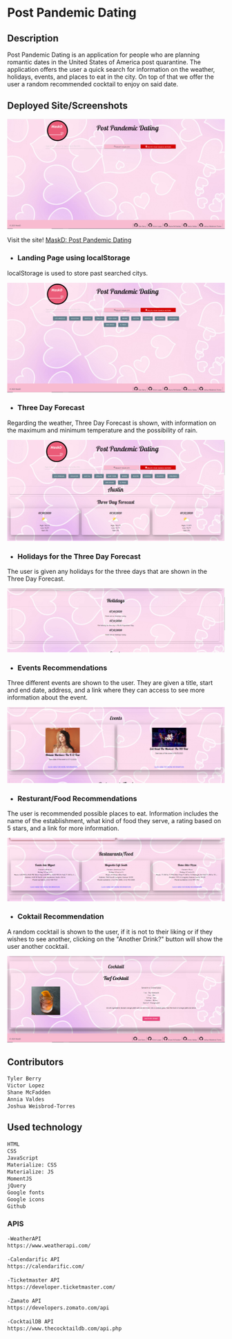 # Post Pandemic Dating

## Description

Post Pandemic Dating is an application for people who are planning romantic dates in the United States of America post quarantine.
The application offers the user a quick search for information on the weather, holidays, events,  and places to eat in the city. 
On top of that we offer the user a random recommended cocktail to enjoy on said date.


## Deployed Site/Screenshots
![MaskD Homepage](/assets/images/landing-page.PNG)

Visit the site! [MaskD: Post Pandemic Dating](https://joshuaweisbrodtorres.github.io/post-pandemic-dating/)

* ### Landing Page using localStorage

localStorage is used to store past searched citys.   

![Landing Page using localStorage](/assets/images/landing-page-localStorage.PNG)

* ### Three Day Forecast

Regarding the weather, Three Day Forecast is shown, with information on the maximum and minimum temperature and the possibility of rain.

![Forecast](/assets/images/weather.PNG)

* ### Holidays for the Three Day Forecast

The user is given any holidays for the three days that are shown in the Three Day Forecast.

![Holidays](/assets/images/holiday.PNG)


* ### Events Recommendations

Three different events are shown to the user.  They are given a title, start and end date, address, and a link where they can access to see more information about the event.

![Events](/assets/images/Events.PNG)

* ### Resturant/Food Recommendations

The user is recommended possible places to eat.  Information includes the name of the establishment, what kind of food they serve, a rating based on 5 stars, and a link for more information.

![Resturants/Food](/assets/images/food.PNG)

* ### Coktail Recommendation

A random cocktail is shown to the user, if it is not to their liking or if they wishes to see another, clicking on the "Another Drink?" button will show the user another cocktail.

![Random Cocktail](/assets/images/cocktail.PNG)


## Contributors 
    Tyler Berry
    Victor Lopez
    Shane McFadden
    Annia Valdes
    Joshua Weisbrod-Torres

## Used technology
    HTML
    CSS
    JavaScript
    Materialize: CSS
    Materialize: JS
    MomentJS
    jQuery
    Google fonts
    Google icons
    Github
    
   ### APIS
    -WeatherAPI
    https://www.weatherapi.com/ 

    -Calendarific API
    https://calendarific.com/

    -Ticketmaster API
    https://developer.ticketmaster.com/

    -Zamato API
    https://developers.zomato.com/api
    
    -CocktailDB API
    https://www.thecocktaildb.com/api.php 

    
     




    

